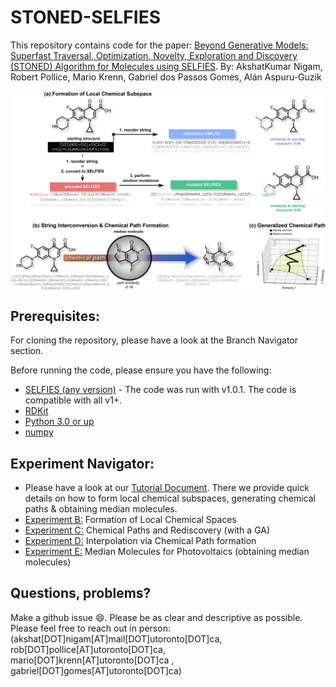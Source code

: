 # STONED-SELFIES
This repository contains code for the paper: [Beyond Generative Models: Superfast Traversal, Optimization, Novelty, Exploration and Discovery (STONED) Algorithm for Molecules using SELFIES](https://chemrxiv.org/articles/preprint/Beyond_Generative_Models_Superfast_Traversal_Optimization_Novelty_Exploration_and_Discovery_STONED_Algorithm_for_Molecules_using_SELFIES/13383266). 
By: AkshatKumar Nigam, Robert Pollice, Mario Krenn, Gabriel dos Passos Gomes, Alán Aspuru-Guzik

<img align="center" src="./readme_docs/fig_main_algo.png"/>

## Prerequisites: 
For cloning the repository, please have a look at the Branch Navigator section.  

Before running the code, please ensure you have the following:
- [SELFIES (any version)](https://github.com/aspuru-guzik-group/selfies) - 
  The code was run with v1.0.1. The code is compatible with all v1+. 
- [RDKit](https://www.rdkit.org/docs/Install.html)
- [Python 3.0 or up](https://www.python.org/download/releases/3.0/)
- [numpy](https://pypi.org/project/numpy/)

## Experiment Navigator: 
- Please have a look at our [Tutorial Document](https://github.com/aspuru-guzik-group/stoned-selfies/blob/main/stoned_selfies_tut.ipynb). There we provide quick details on how to form local chemical subspaces, generating chemical paths & obtaining median molecules. 
- [Experiment B:](https://github.com/aspuru-guzik-group/stoned-selfies/blob/main/sim_search.py) Formation of Local Chemical Spaces 
- [Experiment C:](https://github.com/aspuru-guzik-group/stoned-selfies/blob/main/GA_rediscover.py) Chemical Paths and Rediscovery (with a GA)
- [Experiment D:](https://github.com/aspuru-guzik-group/stoned-selfies/blob/main/path_logP_QED.py) Interpolation via Chemical Path formation
- [Experiment E:](https://github.com/aspuru-guzik-group/stoned-selfies/blob/main/generalized_path.py) Median Molecules for Photovoltaics (obtaining median molecules)

## Questions, problems?
Make a github issue 😄. Please be as clear and descriptive as possible. Please feel free to reach
out in person: (akshat[DOT]nigam[AT]mail[DOT]utoronto[DOT]ca, rob[DOT]pollice[AT]utoronto[DOT]ca, mario[DOT]krenn[AT]utoronto[DOT]ca  , gabriel[DOT]gomes[AT]utoronto[DOT]ca)
